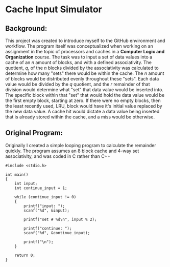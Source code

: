# Cache Input Simulator

## Background:<br/>
This project was created to introduce myself to the GitHub environment and workflow. The program itself was conceptualized when working on an assignment in the topic of processors and caches in a **Computer Logic and Organization** course. The task was to input a set of data values into a cache of an _n_ amount of blocks, and with a defined associativity. The quotient, _q_, of the _n_ blocks divided by the associativity was calculated to determine how many "sets" there would be within the cache. The _n_ amount of blocks would be distributed evenly throughout these "sets". Each data value would be divided by the _q_ quotient, and the _r_ remainder of that division would determine what "set" that data value would be inserted into. The specific block within that "set" that would hold the data value would be the first empty block, starting at zero. If there were no empty blocks, then the least recently used, LRU, block would have it's initial value replaced by the new data value. A cache hit would dictate a data value being inserted that is already stored within the cache, and a miss would be otherwise.

## Original Program:<br/>
Originally I created a simple looping program to calculate the remainder quickly. The program assumes an 8 block cache and 4-way set associativity, and was coded in C rather than C++

```
#include <stdio.h>

int main()
{
    int input;
    int continue_input = 1;

    while (continue_input != 0)
    {
        printf("input: ");
        scanf("%d", &input);
        
        printf("set # %d\n", input % 2);
        
        printf("continue: ");
        scanf("%d", &continue_input);
        
        printf("\n");
    }

    return 0;
}
```
